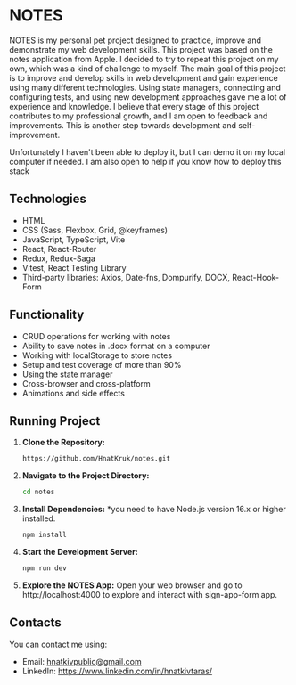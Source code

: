 # NOTES
NOTES is my personal pet project designed to practice, improve and demonstrate my web development skills. This project was based on the notes application from Apple. I decided to try to repeat this project on my own, which was a kind of challenge to myself.
The main goal of this project is to improve and develop skills in web development and gain experience using many different technologies. Using state managers, connecting and configuring tests, and using new development approaches gave me a lot of experience and knowledge.
I believe that every stage of this project contributes to my professional growth, and I am open to feedback and improvements. This is another step towards development and self-improvement.

Unfortunately I haven't been able to deploy it, but I can demo it on my local computer if needed. I am also open to help if you know how to deploy this stack

## Technologies
- HTML
- CSS (Sass, Flexbox, Grid, @keyframes)
- JavaScript, TypeScript, Vite
- React, React-Router
- Redux, Redux-Saga
- Vitest, React Testing Library
- Third-party libraries: Axios, Date-fns, Dompurify, DOCX, React-Hook-Form

## Functionality
- CRUD operations for working with notes
- Ability to save notes in .docx format on a computer
- Working with localStorage to store notes
- Setup and test coverage of more than 90%
- Using the state manager
- Cross-browser and cross-platform
- Animations and side effects

## Running Project
1. **Clone the Repository:**
   ```bash
   https://github.com/HnatKruk/notes.git
2. **Navigate to the Project Directory:**
    ```bash
   cd notes
3. **Install Dependencies:** *you need to have Node.js version 16.x or higher installed.
    ```bash
   npm install
4. **Start the Development Server:**
    ```bash
   npm run dev
5. **Explore the NOTES App:**
Open your web browser and go to http://localhost:4000 to explore and interact with sign-app-form app.
## Contacts
You can contact me using:
- Email: hnatkivpublic@gmail.com
- LinkedIn: <a href="https://www.linkedin.com/in/hnatkivtaras/" target="_blank">https://www.linkedin.com/in/hnatkivtaras/</a>

